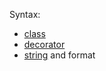 
Syntax:
- <a href="class.md">class</a>
- <a href="decorator.md">decorator</a>
- <a href="string.md">string</a> and format
